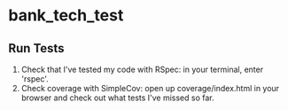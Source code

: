 # bank_tech_test

## Run Tests
1. Check that I've tested my code with RSpec: in your terminal, enter 'rspec'.  
2. Check coverage with SimpleCov: open up coverage/index.html in your browser and check out what tests I've missed so far.  
